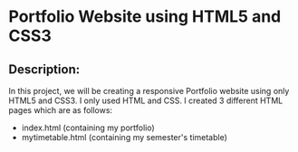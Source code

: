 # Portfolio Website using HTML5 and CSS3

## Description:
In this project, we will be creating a responsive Portfolio website using only HTML5 and CSS3. I only used HTML and CSS. I created 3 different HTML pages which are as follows:
- index.html (containing my portfolio)
- mytimetable.html (containing my semester's timetable)

